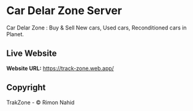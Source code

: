 # Car Delar Zone Server
Car Delar Zone : Buy & Sell New cars, Used cars, Reconditioned cars in Planet.

## Live Website
**Website URL:** https://track-zone.web.app/

## Copyright
TrakZone - © Rimon Nahid